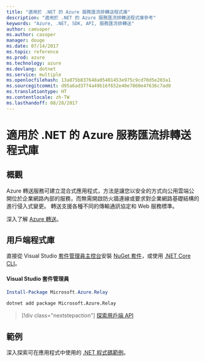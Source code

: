 ```yaml
---
title: "適用於 .NET 的 Azure 服務匯流排轉送程式庫"
description: "適用於 .NET 的 Azure 服務匯流排轉送程式庫參考"
keywords: "Azure, .NET, SDK, API, 服務匯流排轉送"
author: camsoper
ms.author: casoper
manager: douge
ms.date: 07/14/2017
ms.topic: reference
ms.prod: azure
ms.technology: azure
ms.devlang: dotnet
ms.service: multiple
ms.openlocfilehash: 13a875b837648a05401453e975c9cd70d5e203a1
ms.sourcegitcommit: d95a6ad3774a49b16f652e40e7860e47636c7ad0
ms.translationtype: HT
ms.contentlocale: zh-TW
ms.lasthandoff: 08/28/2017
---
```

# <a name="azure-service-bus-relay-libraries-for-net"></a>適用於 .NET 的 Azure 服務匯流排轉送程式庫

## <a name="overview"></a>概觀

Azure 轉送服務可建立混合式應用程式，方法是讓您以安全的方式向公用雲端公開位於企業網路內部的服務，而無需開啟防火牆連線或要求對企業網路基礎結構的進行侵入式變更。 轉送支援各種不同的傳輸通訊協定和 Web 服務標準。
          
深入了解 [Azure 轉送](https://docs.microsoft.com/en-us/azure/service-bus-relay/relay-what-is-it)。

## <a name="client-library"></a>用戶端程式庫

直接從 Visual Studio [套件管理員主控台][PackageManager]安裝 [NuGet 套件](https://www.nuget.org/packages/Microsoft.Azure.Relay)，或使用 [.NET Core CLI][DotNetCLI]。

#### <a name="visual-studio-package-manager"></a>Visual Studio 套件管理員

```powershell
Install-Package Microsoft.Azure.Relay
```

```bash
dotnet add package Microsoft.Azure.Relay
```

> [!div class="nextstepaction"]
> [探索用戶端 API](/dotnet/api/overview/azure/relay/client)

## <a name="samples"></a>範例

深入探索可在應用程式中使用的 [.NET 程式碼範例](https://azure.microsoft.com/resources/samples/?platform=dotnet)。

[PackageManager]: https://docs.microsoft.com/nuget/tools/package-manager-console
[DotNetCLI]: https://docs.microsoft.com/en-us/dotnet/core/tools/dotnet-add-package